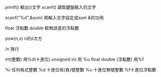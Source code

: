 printf()  輸出()文字
scanf()   讀取鍵盤輸入的文字

scanf("%d",&sum) 將輸入文字設定成sum   &的功用

float 浮點數
double 較無誤差的浮點數

pow(n,x)   n的x次方

/n 換行

int(整數) 用%d(十進位) 
unsigned int 用 %u
float double (浮點數) 用%f

%i 任何格式整數   %d 十進位有(負)號整數
%u 十進位無號整數 %f十進位浮點數


